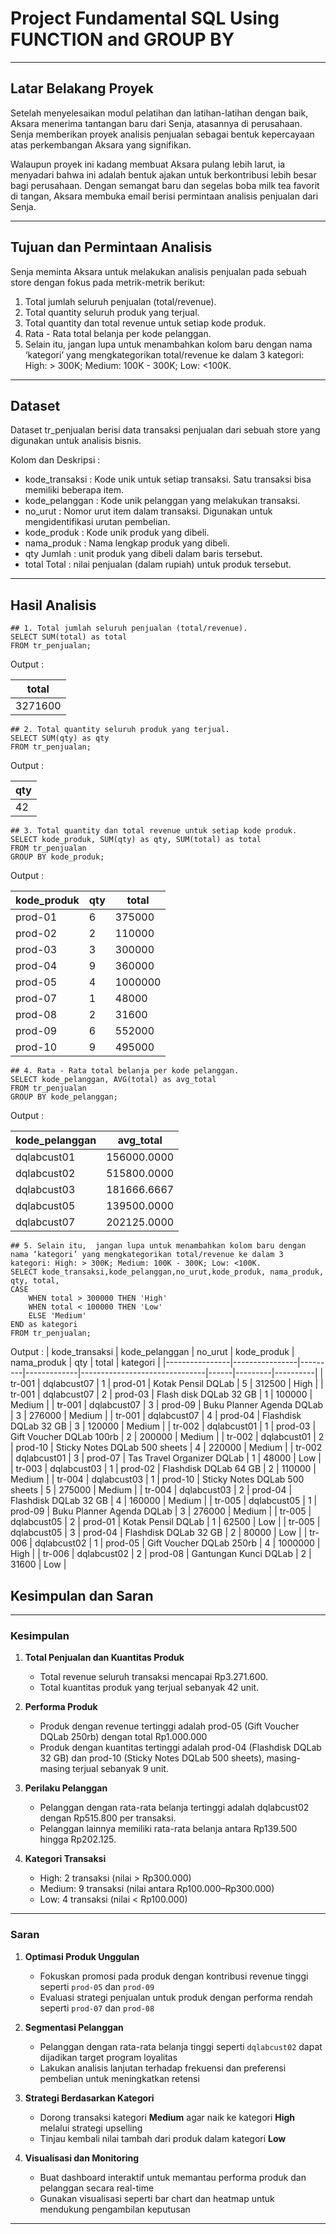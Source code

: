 # Project Fundamental SQL Using FUNCTION and GROUP BY
---
## Latar Belakang Proyek

Setelah menyelesaikan modul pelatihan dan latihan-latihan dengan baik, Aksara menerima tantangan baru dari Senja, atasannya di perusahaan. Senja memberikan proyek analisis penjualan sebagai bentuk kepercayaan atas perkembangan Aksara yang signifikan.

Walaupun proyek ini kadang membuat Aksara pulang lebih larut, ia menyadari bahwa ini adalah bentuk ajakan untuk berkontribusi lebih besar bagi perusahaan. Dengan semangat baru dan segelas boba milk tea favorit di tangan, Aksara membuka email berisi permintaan analisis penjualan dari Senja.

---
## Tujuan dan Permintaan Analisis
Senja meminta Aksara untuk melakukan analisis penjualan pada sebuah store dengan fokus pada metrik-metrik berikut:

1. Total jumlah seluruh penjualan (total/revenue).
2. Total quantity seluruh produk yang terjual.
3. Total quantity dan total revenue untuk setiap kode produk.
4. Rata - Rata total belanja per kode pelanggan.
5. Selain itu,  jangan lupa untuk menambahkan kolom baru dengan nama ‘kategori’ yang mengkategorikan total/revenue ke dalam 3 kategori: High: > 300K; Medium: 100K - 300K; Low: <100K.
---
## Dataset
Dataset tr_penjualan berisi data transaksi penjualan dari sebuah store yang digunakan untuk analisis bisnis.

Kolom	dan Deskripsi : 
- kode_transaksi	: Kode unik untuk setiap transaksi. Satu transaksi bisa memiliki beberapa item.
- kode_pelanggan :	Kode unik pelanggan yang melakukan transaksi.
- no_urut	: Nomor urut item dalam transaksi. Digunakan untuk mengidentifikasi urutan pembelian.
- kode_produk	: Kode unik produk yang dibeli.
- nama_produk	: Nama lengkap produk yang dibeli.
- qty	Jumlah : unit produk yang dibeli dalam baris tersebut.
- total	Total : nilai penjualan (dalam rupiah) untuk produk tersebut.

---
## Hasil Analisis

```
## 1. Total jumlah seluruh penjualan (total/revenue).
SELECT SUM(total) as total 
FROM tr_penjualan;
```
Output : 

| total   |
|---------|
| 3271600 |

```
## 2. Total quantity seluruh produk yang terjual.
SELECT SUM(qty) as qty 
FROM tr_penjualan;
```
Output : 

| qty  |
|------|
|   42 |

```
## 3. Total quantity dan total revenue untuk setiap kode produk.
SELECT kode_produk, SUM(qty) as qty, SUM(total) as total 
FROM tr_penjualan
GROUP BY kode_produk;
```

Output :

| kode_produk | qty  | total   |
|-------------|------|---------|
| prod-01     |    6 |  375000 |
| prod-02     |    2 |  110000 |
| prod-03     |    3 |  300000 |
| prod-04     |    9 |  360000 |
| prod-05     |    4 | 1000000 |
| prod-07     |    1 |   48000 |
| prod-08     |    2 |   31600 |
| prod-09     |    6 |  552000 |
| prod-10     |    9 |  495000 |

```
## 4. Rata - Rata total belanja per kode pelanggan.
SELECT kode_pelanggan, AVG(total) as avg_total 
FROM tr_penjualan
GROUP BY kode_pelanggan;
```
Output :

| kode_pelanggan | avg_total   |
|----------------|-------------|
| dqlabcust01    | 156000.0000 |
| dqlabcust02    | 515800.0000 |
| dqlabcust03    | 181666.6667 |
| dqlabcust05    | 139500.0000 |
| dqlabcust07    | 202125.0000 |

```
## 5. Selain itu,  jangan lupa untuk menambahkan kolom baru dengan nama ‘kategori’ yang mengkategorikan total/revenue ke dalam 3 kategori: High: > 300K; Medium: 100K - 300K; Low: <100K.
SELECT kode_transaksi,kode_pelanggan,no_urut,kode_produk, nama_produk, qty, total,
CASE  
    WHEN total > 300000 THEN 'High'
    WHEN total < 100000 THEN 'Low'   
    ELSE 'Medium'  
END as kategori 
FROM tr_penjualan;
```

Output :
| kode_transaksi | kode_pelanggan | no_urut | kode_produk | nama_produk                   | qty  | total   | kategori |
|----------------|----------------|---------|-------------|-------------------------------|------|---------|----------|
| tr-001         | dqlabcust07    |       1 | prod-01     | Kotak Pensil DQLab            |    5 | 312500  | High     |
| tr-001         | dqlabcust07    |       2 | prod-03     | Flash disk DQLab 32 GB        |    1 | 100000  | Medium   |
| tr-001         | dqlabcust07    |       3 | prod-09     | Buku Planner Agenda DQLab     |    3 | 276000  | Medium   |
| tr-001         | dqlabcust07    |       4 | prod-04     | Flashdisk DQLab 32 GB         |    3 | 120000  | Medium   |
| tr-002         | dqlabcust01    |       1 | prod-03     | Gift Voucher DQLab 100rb      |    2 | 200000  | Medium   |
| tr-002         | dqlabcust01    |       2 | prod-10     | Sticky Notes DQLab 500 sheets |    4 | 220000  | Medium   |
| tr-002         | dqlabcust01    |       3 | prod-07     | Tas Travel Organizer DQLab    |    1 | 48000   | Low      |
| tr-003         | dqlabcust03    |       1 | prod-02     | Flashdisk DQLab 64 GB         |    2 | 110000  | Medium   |
| tr-004         | dqlabcust03    |       1 | prod-10     | Sticky Notes DQLab 500 sheets |    5 | 275000  | Medium   |
| tr-004         | dqlabcust03    |       2 | prod-04     | Flashdisk DQLab 32 GB         |    4 | 160000  | Medium   |
| tr-005         | dqlabcust05    |       1 | prod-09     | Buku Planner Agenda DQLab     |    3 | 276000  | Medium   |
| tr-005         | dqlabcust05    |       2 | prod-01     | Kotak Pensil DQLab            |    1 | 62500   | Low      |
| tr-005         | dqlabcust05    |       3 | prod-04     | Flashdisk DQLab 32 GB         |    2 | 80000   | Low      |
| tr-006         | dqlabcust02    |       1 | prod-05     | Gift Voucher DQLab 250rb      |    4 | 1000000 | High     |
| tr-006         | dqlabcust02    |       2 | prod-08     | Gantungan Kunci DQLab         |    2 | 31600   | Low      |

## Kesimpulan dan Saran 

---

### Kesimpulan

1. **Total Penjualan dan Kuantitas Produk**
   - Total revenue seluruh transaksi mencapai Rp3.271.600.
   - Total kuantitas produk yang terjual sebanyak 42 unit.
     
2. **Performa Produk**
   - Produk dengan revenue tertinggi adalah prod-05 (Gift Voucher DQLab 250rb) dengan total Rp1.000.000
   - Produk dengan kuantitas tertinggi adalah prod-04 (Flashdisk DQLab 32 GB) dan prod-10 (Sticky Notes DQLab 500 sheets), masing-masing terjual sebanyak 9 unit.

4. **Perilaku Pelanggan**
   - Pelanggan dengan rata-rata belanja tertinggi adalah dqlabcust02 dengan Rp515.800 per transaksi.
   - Pelanggan lainnya memiliki rata-rata belanja antara Rp139.500 hingga Rp202.125.

5. **Kategori Transaksi**
   - High: 2 transaksi (nilai > Rp300.000)
   - Medium: 9 transaksi (nilai antara Rp100.000–Rp300.000)
   - Low: 4 transaksi (nilai < Rp100.000)
---

### Saran

1. **Optimasi Produk Unggulan**
   - Fokuskan promosi pada produk dengan kontribusi revenue tinggi seperti `prod-05` dan `prod-09`
   - Evaluasi strategi penjualan untuk produk dengan performa rendah seperti `prod-07` dan `prod-08`

2. **Segmentasi Pelanggan**
   - Pelanggan dengan rata-rata belanja tinggi seperti `dqlabcust02` dapat dijadikan target program loyalitas
   - Lakukan analisis lanjutan terhadap frekuensi dan preferensi pembelian untuk meningkatkan retensi

3. **Strategi Berdasarkan Kategori**
   - Dorong transaksi kategori **Medium** agar naik ke kategori **High** melalui strategi upselling
   - Tinjau kembali nilai tambah dari produk dalam kategori **Low**

4. **Visualisasi dan Monitoring**
   - Buat dashboard interaktif untuk memantau performa produk dan pelanggan secara real-time
   - Gunakan visualisasi seperti bar chart dan heatmap untuk mendukung pengambilan keputusan

---

